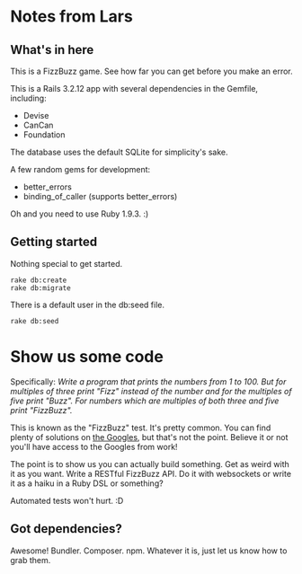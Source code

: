 # Notes from Lars #

## What's in here ##

This is a FizzBuzz game. See how far you can get before you make an error.

This is a Rails 3.2.12 app with several dependencies in the Gemfile, including:

- Devise
- CanCan
- Foundation

The database uses the default SQLite for simplicity's sake.

A few random gems for development:

- better_errors
- binding_of_caller (supports better_errors)

Oh and you need to use Ruby 1.9.3. :)

## Getting started ##

Nothing special to get started.

    rake db:create
    rake db:migrate

There is a default user in the db:seed file.

    rake db:seed


# Show us some code #

Specifically: *Write a program that prints the numbers from 1 to 100. But for multiples of three print "Fizz" instead of the number and for the multiples of five print "Buzz". For numbers which are multiples of both three and five print "FizzBuzz".*

This is known as the "FizzBuzz" test. It's pretty common. You can find plenty of solutions on [the Googles](http://lmgtfy.com/?q=fizz+buzz), but that's not the point. Believe it or not you'll have access to the Googles from work!

The point is to show us you can actually build something. Get as weird with it as you want. Write a RESTful FizzBuzz API. Do it with websockets or write it as a haiku in a Ruby DSL or something?

Automated tests won't hurt. :D

## Got dependencies? ##

Awesome! Bundler. Composer. npm. Whatever it is, just let us know how to grab them.
